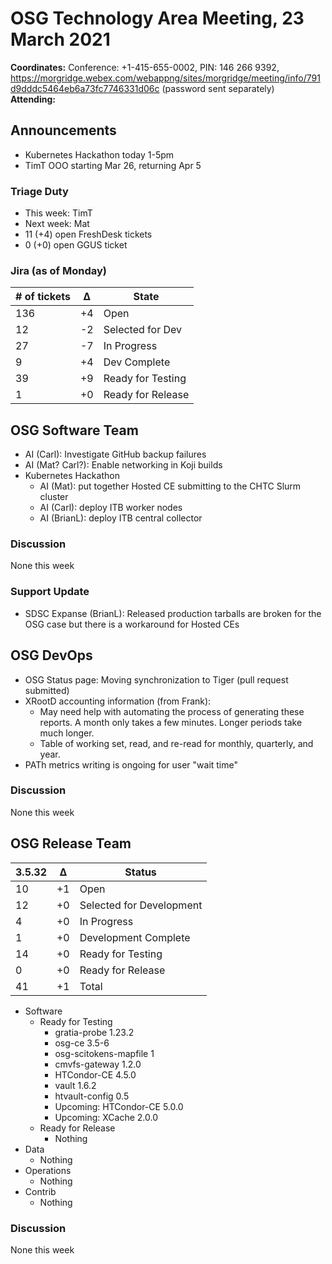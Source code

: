 # OSG Technology Area Meeting, 23 March 2021

**Coordinates:** Conference: +1-415-655-0002, PIN: 146 266 9392, <https://morgridge.webex.com/webappng/sites/morgridge/meeting/info/791d9dddc5464eb6a73fc7746331d06c> (password sent separately)  
**Attending:**   


## Announcements

-   Kubernetes Hackathon today 1-5pm
-   TimT OOO starting Mar 26, returning Apr 5


### Triage Duty

-   This week: TimT
-   Next week: Mat
-   11 (+4) open FreshDesk tickets
-   0 (+0) open GGUS ticket


### Jira (as of Monday)

| # of tickets | &Delta; | State             |
|------------ |------- |----------------- |
| 136          | +4      | Open              |
| 12           | -2      | Selected for Dev  |
| 27           | -7      | In Progress       |
| 9            | +4      | Dev Complete      |
| 39           | +9      | Ready for Testing |
| 1            | +0      | Ready for Release |


## OSG Software Team

-   AI (Carl): Investigate GitHub backup failures
-   AI (Mat? Carl?): Enable networking in Koji builds
-   Kubernetes Hackathon  
    -   AI (Mat): put together Hosted CE submitting to the CHTC Slurm cluster
    -   AI (Carl): deploy ITB worker nodes
    -   AI (BrianL): deploy ITB central collector


### Discussion

None this week  


### Support Update

-   SDSC Expanse (BrianL): Released production tarballs are broken for the OSG case but there is a workaround for Hosted CEs


## OSG DevOps

-   OSG Status page: Moving synchronization to Tiger (pull request submitted)
-   XRootD accounting information (from Frank):  
    -   May need help with automating the process of generating these reports.  A month only takes a few minutes.  Longer periods take much longer.
    -   Table of working set, read, and re-read for monthly, quarterly, and year.
-   PATh metrics writing is ongoing for user "wait time"


### Discussion

None this week  


## OSG Release Team

| 3.5.32 | &Delta; | Status                   |
| ------ | ------- | ------------------------ |
| 10     | +1      | Open                     |
| 12     | +0      | Selected for Development |
| 4      | +0      | In Progress              |
| 1      | +0      | Development Complete     |
| 14     | +0      | Ready for Testing        |
| 0      | +0      | Ready for Release        |
| 41     | +1      | Total                    |

-   Software  
    -   Ready for Testing  
        -   gratia-probe 1.23.2
        -   osg-ce 3.5-6
        -   osg-scitokens-mapfile 1
        -   cmvfs-gateway 1.2.0
        -   HTCondor-CE 4.5.0
        -   vault 1.6.2
        -   htvault-config 0.5
        -   Upcoming: HTCondor-CE 5.0.0
        -   Upcoming: XCache 2.0.0
    -   Ready for Release  
        -   Nothing
-   Data  
    -   Nothing
-   Operations  
    -   Nothing
-   Contrib  
    -   Nothing


### Discussion

None this week
